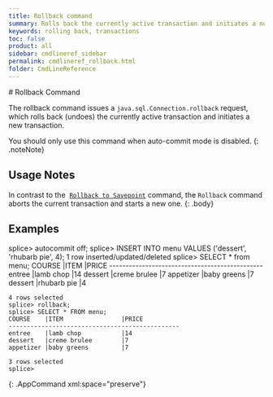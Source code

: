 ```yaml
---
title: Rollback command
summary: Rolls back the currently active transaction and initiates a new transaction.
keywords: rolling back, transactions
toc: false
product: all
sidebar: cmdlineref_sidebar
permalink: cmdlineref_rollback.html
folder: CmdLineReference
---
```

<section>
<div class="TopicContent" data-swiftype-index="true" markdown="1">
# Rollback Command

The <span class="AppCommand">rollback</span> command issues a
`java.sql.Connection.rollback` request, which rolls back (undoes) the
currently active transaction and initiates a new transaction.

You should only use this command when auto-commit mode is disabled.
{: .noteNote}

## Usage Notes

In contrast to the &nbsp;[`Rollback to
Savepoint`](cmdlineref_rollbacktosavepoint.html) command, the `Rollback`
command aborts the current transaction and starts a new one.
{: .body}

## Examples

<div class="preWrapperWide" markdown="1">
    splice> autocommit off;
    splice> INSERT INTO menu VALUES ('dessert', 'rhubarb pie', 4);
    1 row inserted/updated/deleted
    splice> SELECT * from menu;
    COURSE    |ITEM                |PRICE
    -----------------------------------------------
    entree    |lamb chop           |14
    dessert   |creme brulee        |7
    appetizer |baby greens         |7
    dessert   |rhubarb pie         |4
    
    4 rows selected
    splice> rollback;
    splice> SELECT * FROM menu;
    COURSE    |ITEM                |PRICE
    -----------------------------------------------
    entree    |lamb chop           |14
    dessert   |creme brulee        |7
    appetizer |baby greens         |7
    
    3 rows selected
    splice>
{: .AppCommand xml:space="preserve"}

</div>
</div>
</section>

